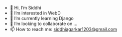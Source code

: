 - 👋 Hi, I’m Siddhi
- 👀 I’m interested in WebD
- 🌱 I’m currently learning Django
- 💞️ I’m looking to collaborate on ...
- 📫 How to reach me: siddhiagarkar1203@gmail.com

<!---
siddhiagarkar/siddhiagarkar is a ✨ special ✨ repository because its `README.md` (this file) appears on your GitHub profile.
You can click the Preview link to take a look at your changes.
--->
